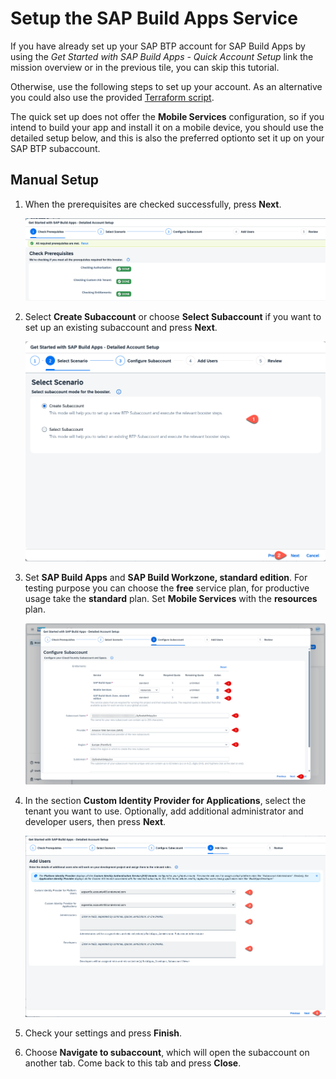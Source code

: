 # Setup the SAP Build Apps Service

If you have already set up your SAP BTP account for SAP Build Apps by using the _Get Started with SAP Build Apps - Quick Account Setup_ link the mission overview or in the previous tile, you can skip this tutorial.

Otherwise, use the following steps to set up your account. As an alternative you could also use the provided [Terraform script](https://github.com/SAP-samples/btp-terraform-samples/blob/main/released/discovery_center/mission_4024/README.md).

The quick set up does not offer the **Mobile Services** configuration, so if you intend to build your app and install it on a mobile device, you should use the detailed setup below, and this is also the preferred optionto set it up on your SAP BTP subaccount.

## Manual Setup

1. When the prerequisites are checked successfully, press **Next**.

    ![Detailed Setup](./images/detail_setup1.png)

2. Select **Create Subaccount** or choose **Select Subaccount** if you want to set up an existing subaccount and press **Next**.

    ![Detailed Setup](./images/detail_setup2.png)

3. Set **SAP Build Apps** and **SAP Build Workzone, standard edition**. For testing purpose you can choose the **free** service plan, for productive usage take the **standard** plan. Set **Mobile Services** with the **resources** plan.

   ![Detailed Setup](./images/detail_setup3.png)

4. In the section **Custom Identity Provider for Applications**, select the tenant you want to use. Optionally, add additional administrator and developer users, then press **Next**.

    ![Detailed Setup](./images/detail_setup4.png)

5.  Check your settings and press **Finish**.

6. Choose **Navigate to subaccount**, which will open the subaccount on another tab. Come back to this tab and press **Close**.



